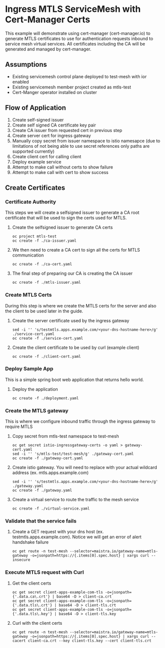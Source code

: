 # Ingress MTLS ServiceMesh with Cert-Manager Certs
This example will demonstrate using cert-manager (cert-manager.io) to generate MTLS certificates to use for authentication requests inbound to service mesh virtual services.  All certificates including the CA will be generated and managed by cert-manager.

## Assumptions
* Existing servicemesh control plane deployed to test-mesh with ior enabled
* Existing servicemesh member project created as mtls-test
* Cert-Manger operator installed on cluster

## Flow of Application
1. Create self-signed issuer
1. Create self signed CA certificate key pair
1. Create CA issuer from requested cert in previous step
1. Create server cert for ingress gateway
1. Manually copy secret from issuer namespace to istio namesapce (due to limitations of not being able to use secret references only paths are supported currently)
1. Create client cert for calling client
1. Deploy example service
1. Attempt to make call without certs to show failure
1. Attempt to make call with cert to show success

## Create Certificates

### Certificate Authority
This steps we will create a selfsigned issuer to generate a CA root certificate that will be used to sign the certs used for MTLS.

1. Create the selfsigned issuer to generate CA certs
    ```
    oc project mtls-test
    oc create -f ./ca-issuer.yaml
    ```
1. We then need to create a CA cert to sign all the certs for MTLS communication
    ```
    oc create -f ./ca-cert.yaml
    ```
1. The final step of preparing our CA is creating the CA issuer
    ```
    oc create -f ./mtls-issuer.yaml
    ```

### Create MTLS Certs
During this step is where we create the MTLS certs for the server and also the client to be used later in the guide.

1. Create the server certificate used by the ingress gateway
    ```
    sed -i '' 's/testmtls.apps.example.com/<your-dns-hostname-here>/g' ./service-cert.yaml
    oc create -f ./service-cert.yaml
    ```
1. Create the client certificate to be used by curl (example client)
    ```
    oc create -f ./client-cert.yaml
    ```

### Deploy Sample App
This is a simple spring boot web application that returns hello world.

1. Deploy the application
    ```
    oc create -f ./deployment.yaml
    ```

### Create the MTLS gateway
This is where we configure inbound traffic through the ingress gateway to require MTLS

1. Copy secret from mtls-test namespace to test-mesh
    ```
    oc get secret istio-ingressgateway-certs -o yaml > gateway-cert.yaml
    sed -i '' 's/mtls-test/test-mesh/g' ./gateway-cert.yaml 
    oc create -f ./gateway-cert.yaml
    ```
1. Create istio gateway.  You will need to replace <your-dns-hostname-here> with your actual wildcard address (ex. mtls.apps.example.com)
    ```
    sed -i '' 's/testmtls.apps.example.com/<your-dns-hostname-here>/g' ./gateway.yaml
    oc create -f ./gateway.yaml
    ```
1. Create a virtual service to route the traffic to the mesh service
    ```
    oc create -f ./virtual-service.yaml
    ```

### Validate that the service fails
1. Create a GET request with your dns host (ex. testmtls.apps.example.com).  Notice we will get an error of alert handshake failure
    ```
    oc get route -n test-mesh --selector=maistra.io/gateway-name=mtls-gateway -o=jsonpath=https://{.items[0].spec.host} | xargs curl --insecure
    ```

### Execute MTLS request with Curl
1. Get the client certs
    ```
    oc get secret client-apps-example-com-tls -o=jsonpath={'.data.ca\.crt'} | base64 -D > client-ca.crt
    oc get secret client-apps-example-com-tls -o=jsonpath={'.data.tls\.crt'} | base64 -D > client-tls.crt
    oc get secret client-apps-example-com-tls -o=jsonpath={'.data.tls\.key'} | base64 -D > client-tls.key
    ```
1. Curl with the client certs
    ```
    oc get route -n test-mesh --selector=maistra.io/gateway-name=mtls-gateway -o=jsonpath=https://{.items[0].spec.host} | xargs curl --cacert client-ca.crt --key client-tls.key --cert client-tls.crt
    ```